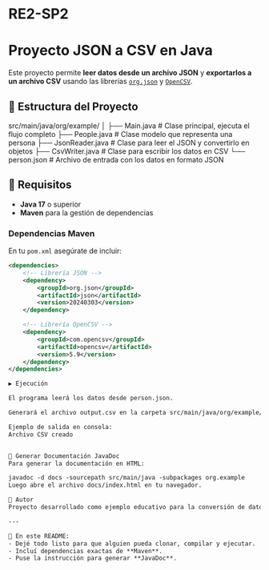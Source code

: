 # RE2-SP2

# Proyecto JSON a CSV en Java

Este proyecto permite **leer datos desde un archivo JSON** y **exportarlos a un archivo CSV** usando las librerías [`org.json`](https://mvnrepository.com/artifact/org.json/json) y [`OpenCSV`](http://opencsv.sourceforge.net/).

## 📂 Estructura del Proyecto

src/main/java/org/example/
│
├── Main.java # Clase principal, ejecuta el flujo completo
├── People.java # Clase modelo que representa una persona
├── JsonReader.java # Clase para leer el JSON y convertirlo en objetos
├── CsvWriter.java # Clase para escribir los datos en CSV
└── person.json # Archivo de entrada con los datos en formato JSON


## 🚀 Requisitos

- **Java 17** o superior  
- **Maven** para la gestión de dependencias  

### Dependencias Maven

En tu `pom.xml` asegúrate de incluir:

```xml
<dependencies>
    <!-- Librería JSON -->
    <dependency>
        <groupId>org.json</groupId>
        <artifactId>json</artifactId>
        <version>20240303</version>
    </dependency>

    <!-- Librería OpenCSV -->
    <dependency>
        <groupId>com.opencsv</groupId>
        <artifactId>opencsv</artifactId>
        <version>5.9</version>
    </dependency>
</dependencies>

▶️ Ejecución

El programa leerá los datos desde person.json.

Generará el archivo output.csv en la carpeta src/main/java/org/example/.

Ejemplo de salida en consola:
Archivo CSV creado


📑 Generar Documentación JavaDoc
Para generar la documentación en HTML:

javadoc -d docs -sourcepath src/main/java -subpackages org.example
Luego abre el archivo docs/index.html en tu navegador.

👤 Autor
Proyecto desarrollado como ejemplo educativo para la conversión de datos JSON → CSV en Java.

---

📌 En este README:  
- Dejé todo listo para que alguien pueda clonar, compilar y ejecutar.  
- Incluí dependencias exactas de **Maven**.  
- Puse la instrucción para generar **JavaDoc**.  
